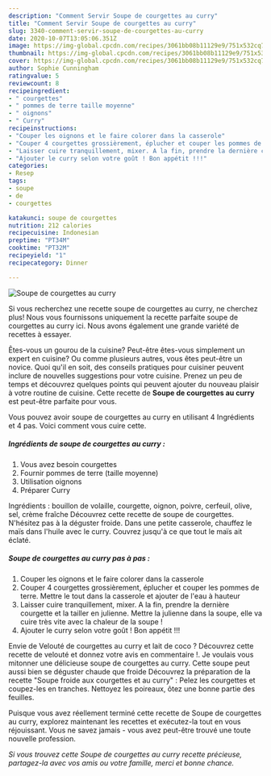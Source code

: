 ```yaml
---
description: "Comment Servir Soupe de courgettes au curry"
title: "Comment Servir Soupe de courgettes au curry"
slug: 3340-comment-servir-soupe-de-courgettes-au-curry
date: 2020-10-07T13:05:06.351Z
image: https://img-global.cpcdn.com/recipes/3061bb08b11129e9/751x532cq70/soupe-de-courgettes-au-curry-photo-principale-de-la-recette.jpg
thumbnail: https://img-global.cpcdn.com/recipes/3061bb08b11129e9/751x532cq70/soupe-de-courgettes-au-curry-photo-principale-de-la-recette.jpg
cover: https://img-global.cpcdn.com/recipes/3061bb08b11129e9/751x532cq70/soupe-de-courgettes-au-curry-photo-principale-de-la-recette.jpg
author: Sophie Cunningham
ratingvalue: 5
reviewcount: 8
recipeingredient:
- " courgettes"
- " pommes de terre taille moyenne"
- " oignons"
- " Curry"
recipeinstructions:
- "Couper les oignons et le faire colorer dans la casserole"
- "Couper 4 courgettes grossièrement, éplucher et couper les pommes de terre. Mettre le tout dans la casserole et ajouter de l&#39;eau à hauteur"
- "Laisser cuire tranquillement, mixer. A la fin, prendre la dernière courgette et la tailler en julienne. Mettre la julienne dans la soupe, elle va cuire très vite avec la chaleur de la soupe !"
- "Ajouter le curry selon votre goût ! Bon appétit !!!"
categories:
- Resep
tags:
- soupe
- de
- courgettes

katakunci: soupe de courgettes 
nutrition: 212 calories
recipecuisine: Indonesian
preptime: "PT34M"
cooktime: "PT32M"
recipeyield: "1"
recipecategory: Dinner

---
```



![Soupe de courgettes au curry](https://img-global.cpcdn.com/recipes/3061bb08b11129e9/751x532cq70/soupe-de-courgettes-au-curry-photo-principale-de-la-recette.jpg)

Si vous recherchez une recette soupe de courgettes au curry, ne cherchez plus! Nous vous fournissons uniquement la recette parfaite soupe de courgettes au curry ici. Nous avons également une grande variété de recettes à essayer.

Êtes-vous un gourou de la cuisine? Peut-être êtes-vous simplement un expert en cuisine? Ou comme plusieurs autres, vous êtes peut-être un novice. Quoi qu'il en soit, des conseils pratiques pour cuisiner peuvent inclure de nouvelles suggestions pour votre cuisine. Prenez un peu de temps et découvrez quelques points qui peuvent ajouter du nouveau plaisir à votre routine de cuisine. Cette recette de <strong> Soupe de courgettes au curry </strong> est peut-être parfaite pour vous.

<!--inarticleads1-->

Vous pouvez avoir soupe de courgettes au curry en utilisant 4 Ingrédients et 4 pas. Voici comment vous cuire cette.

##### Ingrédients de soupe de courgettes au curry :

1. Vous avez besoin  courgettes
1. Fournir  pommes de terre (taille moyenne)
1. Utilisation  oignons
1. Préparer  Curry


Ingrédients : bouillon de volaille, courgette, oignon, poivre, cerfeuil, olive, sel, crème fraîche Découvrez cette recette de soupe de courgettes. N&#39;hésitez pas à la déguster froide. Dans une petite casserole, chauffez le maïs dans l&#39;huile avec le curry. Couvrez jusqu&#39;à ce que tout le maïs ait éclaté. 

<!--inarticleads2-->

##### Soupe de courgettes au curry pas à pas :

1. Couper les oignons et le faire colorer dans la casserole
1. Couper 4 courgettes grossièrement, éplucher et couper les pommes de terre. Mettre le tout dans la casserole et ajouter de l&#39;eau à hauteur
1. Laisser cuire tranquillement, mixer. A la fin, prendre la dernière courgette et la tailler en julienne. Mettre la julienne dans la soupe, elle va cuire très vite avec la chaleur de la soupe !
1. Ajouter le curry selon votre goût ! Bon appétit !!!


Envie de Velouté de courgettes au curry et lait de coco ? Découvrez cette recette de velouté et donnez votre avis en commentaire !. Je voulais vous mitonner une délicieuse soupe de courgettes au curry. Cette soupe peut aussi bien se déguster chaude que froide Découvrez la préparation de la recette &#34;Soupe froide aux courgettes et au curry&#34; : Pelez les courgettes et coupez-les en tranches. Nettoyez les poireaux, ôtez une bonne partie des feuilles. 

<!--inarticleads1-->

<p>
Puisque vous avez réellement terminé cette recette de Soupe de courgettes au curry, explorez maintenant les recettes et exécutez-la tout en vous réjouissant. Vous ne savez jamais - vous avez peut-être trouvé une toute nouvelle profession.
</p>

<p>
<i>Si vous trouvez cette Soupe de courgettes au curry recette précieuse, partagez-la avec vos amis ou votre famille, merci et bonne chance.</i>
</p>
